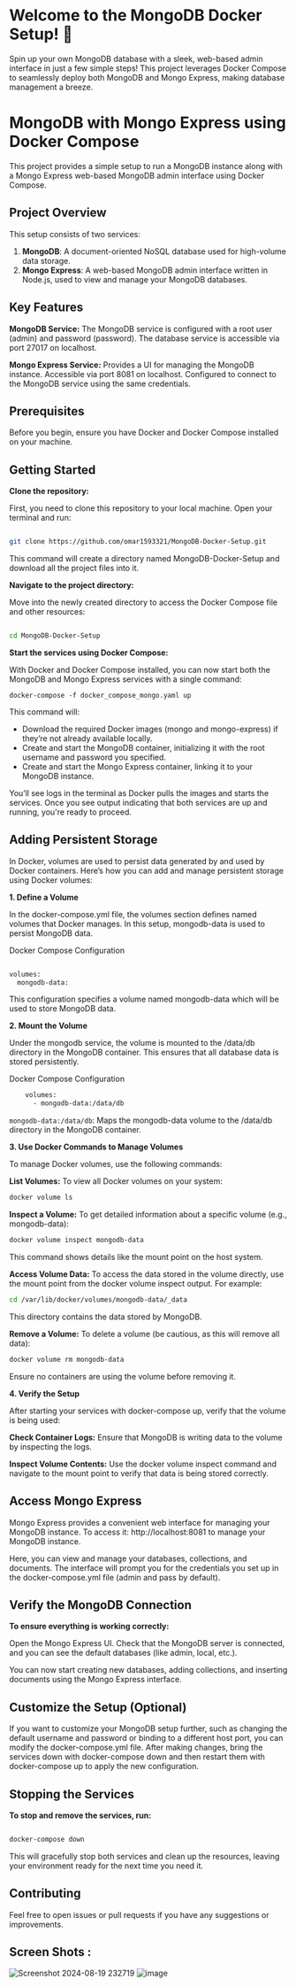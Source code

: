 # Welcome to the MongoDB Docker Setup! 🍃
Spin up your own MongoDB database with a sleek, web-based admin interface in just a few simple steps! This project leverages Docker Compose to seamlessly deploy both MongoDB and Mongo Express, making database management a breeze.

# MongoDB with Mongo Express using Docker Compose

This project provides a simple setup to run a MongoDB instance along with a Mongo Express web-based MongoDB admin interface using Docker Compose.

## Project Overview

This setup consists of two services:

1. **MongoDB**: A document-oriented NoSQL database used for high-volume data storage.
2. **Mongo Express**: A web-based MongoDB admin interface written in Node.js, used to view and manage your MongoDB databases.


## Key Features

  
  **MongoDB Service:**
        The MongoDB service is configured with a root user (admin) and password (password).
        The database service is accessible via port 27017 on localhost.
        
   **Mongo Express Service:**
        Provides a UI for managing the MongoDB instance.
        Accessible via port 8081 on localhost.
        Configured to connect to the MongoDB service using the same credentials.

## Prerequisites

Before you begin, ensure you have Docker and Docker Compose installed on your machine.

## Getting Started

 **Clone the repository:**
 
First, you need to clone this repository to your local machine. Open your terminal and run:

```bash

git clone https://github.com/omar1593321/MongoDB-Docker-Setup.git

```
This command will create a directory named MongoDB-Docker-Setup and download all the project files into it.


**Navigate to the project directory:**

Move into the newly created directory to access the Docker Compose file and other resources:

```bash

cd MongoDB-Docker-Setup

```
**Start the services using Docker Compose:**

With Docker and Docker Compose installed, you can now start both the MongoDB and Mongo Express services with a single command:

```
docker-compose -f docker_compose_mongo.yaml up
```
This command will:

   - Download the required Docker images (mongo and mongo-express) if they’re not already available locally.
   - Create and start the MongoDB container, initializing it with the root username and password you specified.
   - Create and start the Mongo Express container, linking it to your MongoDB instance.
   
You’ll see logs in the terminal as Docker pulls the images and starts the services. Once you see output indicating that both services are up and running, you're ready to proceed.

## Adding Persistent Storage

In Docker, volumes are used to persist data generated by and used by Docker containers. Here’s how you can add and manage persistent storage using Docker volumes:

**1. Define a Volume**

In the docker-compose.yml file, the volumes section defines named volumes that Docker manages. In this setup, mongodb-data is used to persist MongoDB data.

Docker Compose Configuration

```bash

volumes:
  mongodb-data:

```

This configuration specifies a volume named mongodb-data which will be used to store MongoDB data.

**2. Mount the Volume**

Under the mongodb service, the volume is mounted to the /data/db directory in the MongoDB container. This ensures that all database data is stored persistently.

Docker Compose Configuration

```bash
    volumes:
      - mongodb-data:/data/db
```
`mongodb-data:/data/db`: Maps the mongodb-data volume to the /data/db directory in the MongoDB container.

**3. Use Docker Commands to Manage Volumes**

To manage Docker volumes, use the following commands:

   **List Volumes:** To view all Docker volumes on your system:

```bash
docker volume ls
```

**Inspect a Volume:** To get detailed information about a specific volume (e.g., mongodb-data):

```bash
docker volume inspect mongodb-data
```

This command shows details like the mount point on the host system.

**Access Volume Data:** To access the data stored in the volume directly, use the mount point from the docker volume inspect output. For example:

```bash
cd /var/lib/docker/volumes/mongodb-data/_data
```

This directory contains the data stored by MongoDB.

**Remove a Volume:** To delete a volume (be cautious, as this will remove all data):

```bash
docker volume rm mongodb-data
```
Ensure no containers are using the volume before removing it.

**4. Verify the Setup**

After starting your services with docker-compose up, verify that the volume is being used:

  **Check Container Logs:** Ensure that MongoDB is writing data to the volume by inspecting the logs.

  **Inspect Volume Contents:** Use the docker volume inspect command and navigate to the mount point to verify that data is being stored correctly.

## Access Mongo Express

Mongo Express provides a convenient web interface for managing your MongoDB instance. To access it: http://localhost:8081 to manage your MongoDB instance.
 
Here, you can view and manage your databases, collections, and documents. The interface will prompt you for the credentials you set up in the docker-compose.yml file (admin and pass by default).

## Verify the MongoDB Connection

**To ensure everything is working correctly:**

  Open the Mongo Express UI.
  Check that the MongoDB server is connected, and you can see the default databases (like admin, local, etc.).

You can now start creating new databases, adding collections, and inserting documents using the Mongo Express interface.  

## Customize the Setup (Optional)

If you want to customize your MongoDB setup further, such as changing the default username and password or binding to a different host port, you can modify the docker-compose.yml file. After making changes, bring the services down with docker-compose down and then restart them with docker-compose up to apply the new configuration.

## Stopping the Services


**To stop and remove the services, run:**

```bash

docker-compose down

```
This will gracefully stop both services and clean up the resources, leaving your environment ready for the next time you need it.

## Contributing

Feel free to open issues or pull requests if you have any suggestions or improvements.

## Screen Shots :
![Screenshot 2024-08-19 232719](https://github.com/user-attachments/assets/470e8549-2f87-4e7a-b3de-16b1f28a4ab3)
![image](https://github.com/user-attachments/assets/bd3baa03-9fa3-4420-b1d6-699adb97af58)


